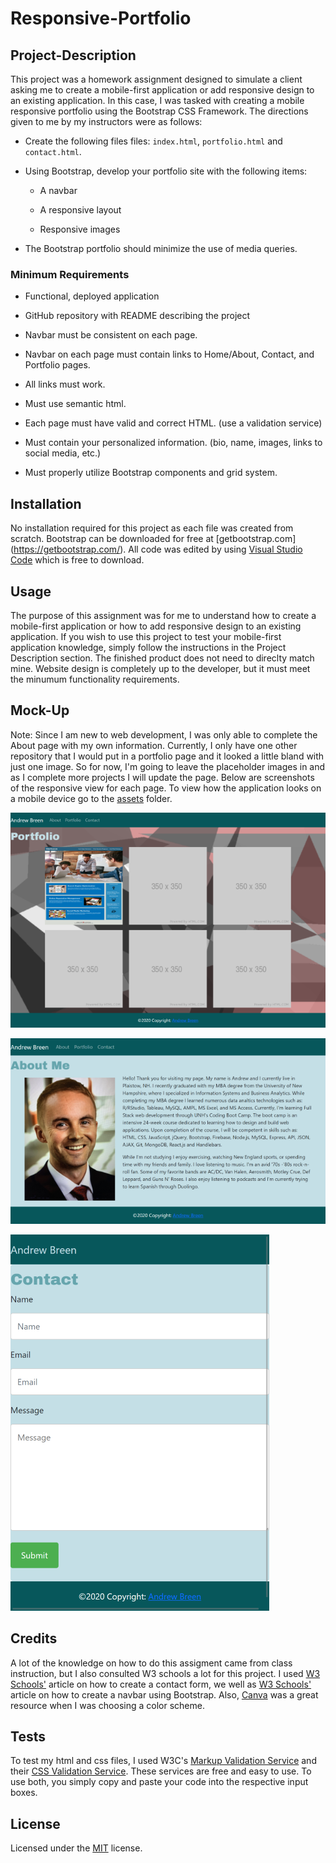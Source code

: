 # Responsive-Portfolio

## Project-Description

This project was a homework assignment designed to simulate a client asking me to create a mobile-first application or add responsive design to an existing application. In this case, I was tasked with creating a mobile responsive portfolio using the Bootstrap CSS Framework. The directions given to me by my instructors were as follows:

* Create the following files files: `index.html`, `portfolio.html` and `contact.html`.

* Using Bootstrap, develop your portfolio site with the following items:

   * A navbar

   * A responsive layout

   * Responsive images

* The Bootstrap portfolio should minimize the use of media queries.

### Minimum Requirements

* Functional, deployed application

* GitHub repository with README describing the project

* Navbar must be consistent on each page.

* Navbar on each page must contain links to Home/About, Contact, and Portfolio pages.

* All links must work.

* Must use semantic html.

* Each page must have valid and correct HTML. (use a validation service)

* Must contain your personalized information. (bio, name, images, links to social media, etc.)

* Must properly utilize Bootstrap components and grid system.

## Installation

No installation required for this project as each file was created from scratch. Bootstrap can be downloaded for free at [getbootstrap.com] (https://getbootstrap.com/). All code was edited by using [Visual Studio Code](https://code.visualstudio.com/download) which is free to download. 

## Usage

The purpose of this assignment was for me to understand how to create a mobile-first application or how to add responsive design to an existing application. If you wish to use this project to test your mobile-first application knowledge, simply follow the instructions in the Project Description section. The finished product does not need to direclty match mine. Website design is completely up to the developer, but it must meet the minumum functionality requirements.

## Mock-Up

Note: Since I am new to web development, I was only able to complete the About page with my own information. Currently, I only have one other repository that I would put in a portfolio page and it looked a little bland with just one image. So for now, I'm going to leave the placeholder images in and as I complete more projects I will update the page. Below are screenshots of the responsive view for each page. To view how the application looks on a mobile device go to the [assets](./assets/images) folder.

![portfolio screenshot 1](./assets/images/portfolio_1.png)

![about me screenshot 1](./assets/images/about_1.png)

![contact screenshot 1](./assets/images/contact-responsive.png)


## Credits

A lot of the knowledge on how to do this assigment came from class instruction, but I also consulted W3 schools a lot for this project. I used [W3 Schools'](https://www.w3schools.com/howto/howto_css_contact_form.asp) article on how to create a contact form, we well as [W3 Schools'](https://www.w3schools.com/bootstrap/bootstrap_navbar.asp) article on how to create a navbar using Bootstrap. Also, [Canva](https://www.canva.com/learn/100-color-combinations/) was a great resource when I was choosing a color scheme. 

## Tests

To test my html and css files, I used W3C's [Markup Validation Service](https://validator.w3.org/#validate_by_input) and their [CSS Validation Service](https://jigsaw.w3.org/css-validator/#validate_by_input). These services are free and easy to use. To use both, you simply copy and paste your code into the respective input boxes. 

## License

Licensed under the [MIT](./assets/LICENSE.txt) license.